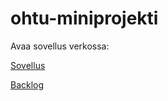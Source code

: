 # ohtu-miniprojekti

Avaa sovellus verkossa:

[Sovellus](https://green-water-3233.fly.dev/)


[Backlog](https://docs.google.com/spreadsheets/d/1Otvn0MgeJhJgBoKedaaNOIOoLDglO9RI1a-f7RCdokQ/edit?usp=sharing)
